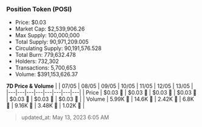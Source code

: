 
  ### Position Token (POSI)
  - Price: $0.03
  - Market Cap: $2,539,906.26
  - Max Supply: 100,000,000
  - Total Supply: 90,971,209.005
  - Circulating Supply: 90,191,576.528
  - Total Burn: 779,632.478
  - Holders: 732,302
  - Transactions: 5,700,653
  - Volume: $391,153,626.37

  **7D Price & Volume**
  | | 07&#x2F;05 | 08&#x2F;05 | 09&#x2F;05 | 10&#x2F;05 | 11&#x2F;05 | 12&#x2F;05 | 13&#x2F;05 |
  |---|---|---|---|---|---|---|---|
  | Price | $0.03 🚀 | $0.03 🔻 | $0.03 🚀 | $0.03 🚀 | $0.03 🔻 | $0.03 🔻 | $0.03 🚀 |
  | Volume | 5.99K 🚀 | 14.6K 🚀 | 2.42K 🔻 | 6.8K 🚀 | 9.16K 🚀 | 3.48K 🔻 | 1.02K 🔻 |

  > updated_at: May 13, 2023 6:05 AM
